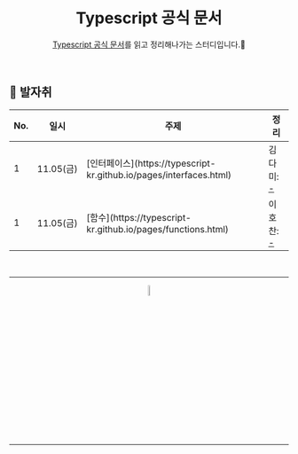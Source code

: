 <div align=center>
<h1> Typescript 공식 문서 </h1>

[Typescript 공식 문서](https://typescript-kr.github.io/pages/the-handbook.html)를 읽고 정리해나가는 스터디입니다.🌱

</div>

<br />

## 🐾 발자취

<table>
    <thead>
        <tr>
            <th> No. </th>
            <th> 일시 </th>
            <th> 주제 </th>
            <th> 정리 </th>
        </tr>
    </thead>
    <tbody>
        <tr>
            <td> 1 </td>
            <td> 11.05(금) </td>
            <td> [인터페이스](https://typescript-kr.github.io/pages/interfaces.html) </td>
            <td>  
                김다미: <a href="#">-</a>
            </td>
        </tr>
        <tr>
            <td> 1 </td>
            <td> 11.05(금) </td>
            <td> [함수](https://typescript-kr.github.io/pages/functions.html) </td>
            <td>  
                이호찬: <a href="#">-</a>
            </td>
        </tr>
    </tbody>
</table>

<br />
<hr />
<p align="center">
    <img width="7%" alt="_2021-05-12__1 58 58" src="https://user-images.githubusercontent.com/25525648/117926239-69859c00-b333-11eb-88d1-3c59bd5cf166.png">
</p>
<hr />
